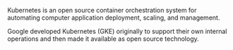 
Kubernetes is an open source container orchestration system for automating computer application deployment, scaling, and management.

Google developed Kubernetes (GKE) originally to support their own internal operations and then made it available as open source technology.


